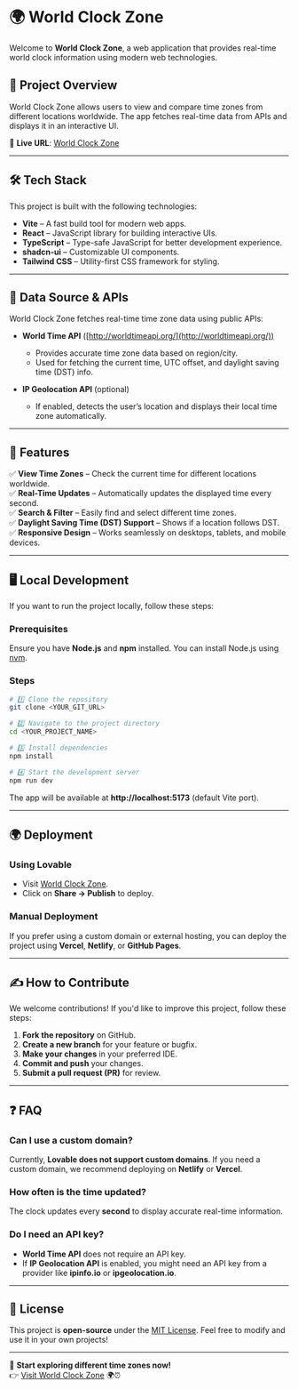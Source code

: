 # 🌍 World Clock Zone  

Welcome to **World Clock Zone**, a web application that provides real-time world clock information using modern web technologies.  

## 🚀 Project Overview  

World Clock Zone allows users to view and compare time zones from different locations worldwide. The app fetches real-time data from APIs and displays it in an interactive UI.  

🔗 **Live URL**: [World Clock Zone](https://world-clockzone.vercel.app/)  

---

## 🛠️ Tech Stack  

This project is built with the following technologies:  

- **Vite** – A fast build tool for modern web apps.  
- **React** – JavaScript library for building interactive UIs.  
- **TypeScript** – Type-safe JavaScript for better development experience.  
- **shadcn-ui** – Customizable UI components.  
- **Tailwind CSS** – Utility-first CSS framework for styling.  

---

## 📡 Data Source & APIs  

World Clock Zone fetches real-time time zone data using public APIs:  

- **World Time API** ([http://worldtimeapi.org/](http://worldtimeapi.org/))  
  - Provides accurate time zone data based on region/city.  
  - Used for fetching the current time, UTC offset, and daylight saving time (DST) info.  

- **IP Geolocation API** (optional)  
  - If enabled, detects the user’s location and displays their local time zone automatically.  

---

## 🎨 Features  

✅ **View Time Zones** – Check the current time for different locations worldwide.  
✅ **Real-Time Updates** – Automatically updates the displayed time every second.  
✅ **Search & Filter** – Easily find and select different time zones.  
✅ **Daylight Saving Time (DST) Support** – Shows if a location follows DST.  
✅ **Responsive Design** – Works seamlessly on desktops, tablets, and mobile devices.  

---

## 🖥️ Local Development  

If you want to run the project locally, follow these steps:  

### Prerequisites  

Ensure you have **Node.js** and **npm** installed. You can install Node.js using [nvm](https://github.com/nvm-sh/nvm#installing-and-updating).  

### Steps  

```sh
# 1️⃣ Clone the repository  
git clone <YOUR_GIT_URL>  

# 2️⃣ Navigate to the project directory  
cd <YOUR_PROJECT_NAME>  

# 3️⃣ Install dependencies  
npm install  

# 4️⃣ Start the development server  
npm run dev  
```  

The app will be available at **http://localhost:5173** (default Vite port).  

---

## 🌍 Deployment  

### **Using Lovable**  

- Visit [World Clock Zone](https://world-clockzone.vercel.app/).  
- Click on **Share → Publish** to deploy.  

### **Manual Deployment**  

If you prefer using a custom domain or external hosting, you can deploy the project using **Vercel**, **Netlify**, or **GitHub Pages**.  

---

## ✍️ How to Contribute  

We welcome contributions! If you'd like to improve this project, follow these steps:  

1. **Fork the repository** on GitHub.  
2. **Create a new branch** for your feature or bugfix.  
3. **Make your changes** in your preferred IDE.  
4. **Commit and push** your changes.  
5. **Submit a pull request (PR)** for review.  

---

## ❓ FAQ  

### Can I use a custom domain?  
Currently, **Lovable does not support custom domains**. If you need a custom domain, we recommend deploying on **Netlify** or **Vercel**.  

### How often is the time updated?  
The clock updates every **second** to display accurate real-time information.  

### Do I need an API key?  
- **World Time API** does not require an API key.  
- If **IP Geolocation API** is enabled, you might need an API key from a provider like **ipinfo.io** or **ipgeolocation.io**.  

---

## 📜 License  

This project is **open-source** under the [MIT License](LICENSE). Feel free to modify and use it in your own projects!  

---

🚀 **Start exploring different time zones now!**  
👉 [Visit World Clock Zone](https://world-clockzone.vercel.app/) 🌍⏰  